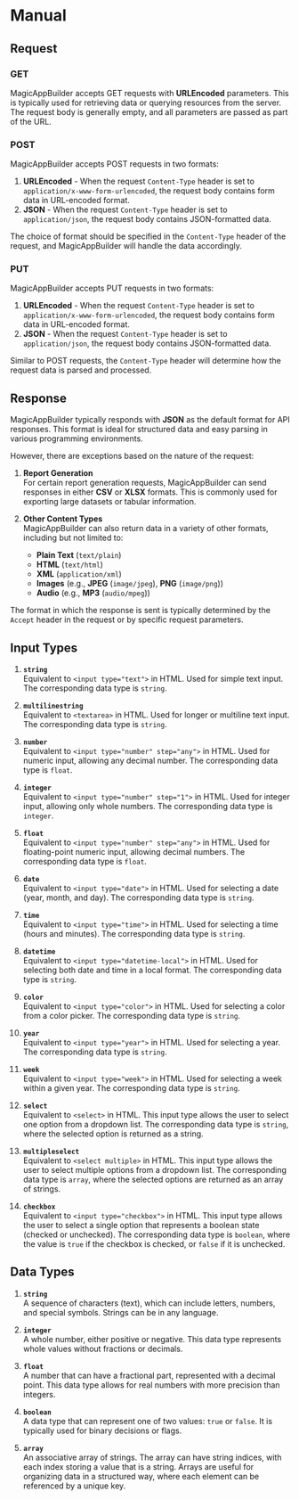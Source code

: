 # Manual

## Request

### GET

MagicAppBuilder accepts GET requests with **URLEncoded** parameters. This is typically used for retrieving data or querying resources from the server. The request body is generally empty, and all parameters are passed as part of the URL.

### POST

MagicAppBuilder accepts POST requests in two formats:

1.  **URLEncoded** - When the request `Content-Type` header is set to `application/x-www-form-urlencoded`, the request body contains form data in URL-encoded format.
2.  **JSON** - When the request `Content-Type` header is set to `application/json`, the request body contains JSON-formatted data.

The choice of format should be specified in the `Content-Type` header of the request, and MagicAppBuilder will handle the data accordingly.

### PUT

MagicAppBuilder accepts PUT requests in two formats:

1.  **URLEncoded** - When the request `Content-Type` header is set to `application/x-www-form-urlencoded`, the request body contains form data in URL-encoded format.
2.  **JSON** - When the request `Content-Type` header is set to `application/json`, the request body contains JSON-formatted data.

Similar to POST requests, the `Content-Type` header will determine how the request data is parsed and processed.

## Response

MagicAppBuilder typically responds with **JSON** as the default format for API responses. This format is ideal for structured data and easy parsing in various programming environments.

However, there are exceptions based on the nature of the request:

1.  **Report Generation**  
    For certain report generation requests, MagicAppBuilder can send responses in either **CSV** or **XLSX** formats. This is commonly used for exporting large datasets or tabular information.
    
2.  **Other Content Types**  
    MagicAppBuilder can also return data in a variety of other formats, including but not limited to:
    
    -   **Plain Text** (`text/plain`)
    -   **HTML** (`text/html`)
    -   **XML** (`application/xml`)
    -   **Images** (e.g., **JPEG** (`image/jpeg`), **PNG** (`image/png`))
    -   **Audio** (e.g., **MP3** (`audio/mpeg`))

The format in which the response is sent is typically determined by the `Accept` header in the request or by specific request parameters.

## Input Types

1. **`string`**  
   Equivalent to `<input type="text">` in HTML. Used for simple text input. The corresponding data type is `string`.

2. **`multilinestring`**  
   Equivalent to `<textarea>` in HTML. Used for longer or multiline text input. The corresponding data type is `string`.

3. **`number`**  
   Equivalent to `<input type="number" step="any">` in HTML. Used for numeric input, allowing any decimal number. The corresponding data type is `float`.

4. **`integer`**  
   Equivalent to `<input type="number" step="1">` in HTML. Used for integer input, allowing only whole numbers. The corresponding data type is `integer`.

5. **`float`**  
   Equivalent to `<input type="number" step="any">` in HTML. Used for floating-point numeric input, allowing decimal numbers. The corresponding data type is `float`.

6. **`date`**  
   Equivalent to `<input type="date">` in HTML. Used for selecting a date (year, month, and day). The corresponding data type is `string`.

7. **`time`**  
   Equivalent to `<input type="time">` in HTML. Used for selecting a time (hours and minutes). The corresponding data type is `string`.

8. **`datetime`**  
   Equivalent to `<input type="datetime-local">` in HTML. Used for selecting both date and time in a local format. The corresponding data type is `string`.

9. **`color`**  
   Equivalent to `<input type="color">` in HTML. Used for selecting a color from a color picker. The corresponding data type is `string`.

10. **`year`**  
    Equivalent to `<input type="year">` in HTML. Used for selecting a year. The corresponding data type is `string`.

11. **`week`**  
    Equivalent to `<input type="week">` in HTML. Used for selecting a week within a given year. The corresponding data type is `string`.

12. **`select`**  
    Equivalent to `<select>` in HTML. This input type allows the user to select one option from a dropdown list. The corresponding data type is `string`, where the selected option is returned as a string.

13. **`multipleselect`**  
    Equivalent to `<select multiple>` in HTML. This input type allows the user to select multiple options from a dropdown list. The corresponding data type is `array`, where the selected options are returned as an array of strings.

14. **`checkbox`**  
    Equivalent to `<input type="checkbox">` in HTML. This input type allows the user to select a single option that represents a boolean state (checked or unchecked). The corresponding data type is `boolean`, where the value is `true` if the checkbox is checked, or `false` if it is unchecked.

## Data Types

1. **`string`**  
   A sequence of characters (text), which can include letters, numbers, and special symbols. Strings can be in any language.

2. **`integer`**  
   A whole number, either positive or negative. This data type represents whole values without fractions or decimals.

3. **`float`**  
   A number that can have a fractional part, represented with a decimal point. This data type allows for real numbers with more precision than integers.

4. **`boolean`**  
   A data type that can represent one of two values: `true` or `false`. It is typically used for binary decisions or flags.

5. **`array`**  
   An associative array of strings. The array can have string indices, with each index storing a value that is a string. Arrays are useful for organizing data in a structured way, where each element can be referenced by a unique key.
   
